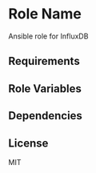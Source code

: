 Role Name
=========

Ansible role for InfluxDB

Requirements
------------

Role Variables
--------------

Dependencies
------------

License
-------

MIT
